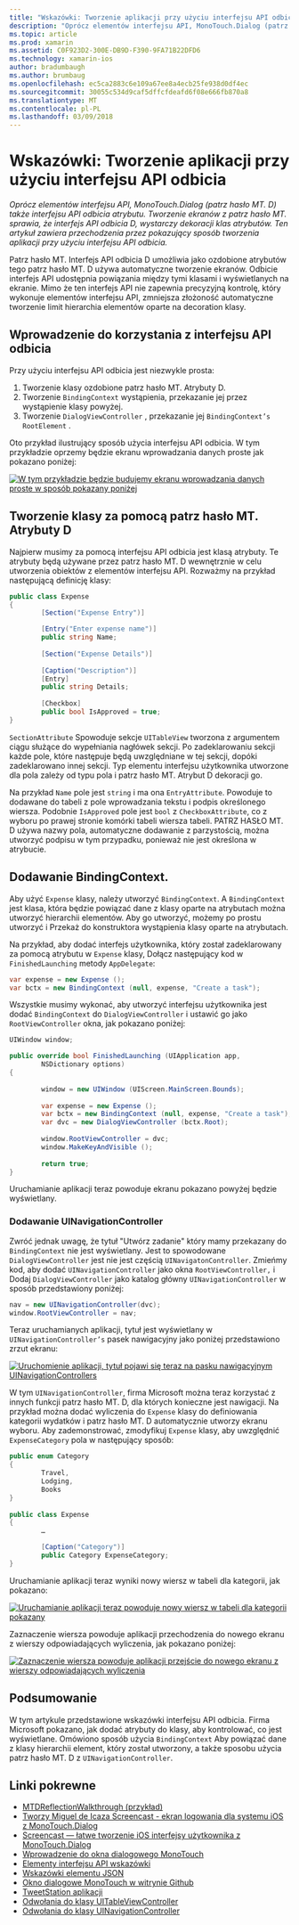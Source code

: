 ```yaml
---
title: "Wskazówki: Tworzenie aplikacji przy użyciu interfejsu API odbicia"
description: "Oprócz elementów interfejsu API, MonoTouch.Dialog (patrz hasło MT. D) także interfejsu API odbicia atrybutu. Tworzenie ekranów z patrz hasło MT. sprawia, że interfejs API odbicia D, wystarczy dekoracji klas atrybutów. Ten artykuł zawiera przechodzenia przez pokazujący sposób tworzenia aplikacji przy użyciu interfejsu API odbicia."
ms.topic: article
ms.prod: xamarin
ms.assetid: C0F923D2-300E-DB9D-F390-9FA71B22DFD6
ms.technology: xamarin-ios
author: bradumbaugh
ms.author: brumbaug
ms.openlocfilehash: ec5ca2883c6e109a67ee8a4ecb25fe938d0df4ec
ms.sourcegitcommit: 30055c534d9caf5dffcfdeafd6f08e666fb870a8
ms.translationtype: MT
ms.contentlocale: pl-PL
ms.lasthandoff: 03/09/2018
---
```

# <a name="walkthrough-creating-an-application-using-the-reflection-api"></a>Wskazówki: Tworzenie aplikacji przy użyciu interfejsu API odbicia

_Oprócz elementów interfejsu API, MonoTouch.Dialog (patrz hasło MT. D) także interfejsu API odbicia atrybutu. Tworzenie ekranów z patrz hasło MT. sprawia, że interfejs API odbicia D, wystarczy dekoracji klas atrybutów. Ten artykuł zawiera przechodzenia przez pokazujący sposób tworzenia aplikacji przy użyciu interfejsu API odbicia._


Patrz hasło MT. Interfejs API odbicia D umożliwia jako ozdobione atrybutów tego patrz hasło MT. D używa automatyczne tworzenie ekranów. Odbicie interfejs API udostępnia powiązania między tymi klasami i wyświetlanych na ekranie. Mimo że ten interfejs API nie zapewnia precyzyjną kontrolę, który wykonuje elementów interfejsu API, zmniejsza złożoność automatyczne tworzenie limit hierarchia elementów oparte na decoration klasy.

 <a name="Getting_Started_with_the_Reflection_API" />


## <a name="getting-started-with-the-reflection-api"></a>Wprowadzenie do korzystania z interfejsu API odbicia

Przy użyciu interfejsu API odbicia jest niezwykle prosta:

1.  Tworzenie klasy ozdobione patrz hasło MT. Atrybuty D.
1.  Tworzenie `BindingContext` wystąpienia, przekazanie jej przez wystąpienie klasy powyżej. 
1.  Tworzenie `DialogViewController` , przekazanie jej `BindingContext’s` `RootElement` . 


Oto przykład ilustrujący sposób użycia interfejsu API odbicia. W tym przykładzie oprzemy będzie ekranu wprowadzania danych proste jak pokazano poniżej:

 [![](reflection-api-walkthrough-images/01-expense-entry.png "W tym przykładzie będzie budujemy ekranu wprowadzania danych proste w sposób pokazany poniżej")](reflection-api-walkthrough-images/01-expense-entry.png#lightbox)

 <a name="Creating_a_Class_with_MT.D_Attributes" />


## <a name="creating-a-class-with-mtd-attributes"></a>Tworzenie klasy za pomocą patrz hasło MT. Atrybuty D

Najpierw musimy za pomocą interfejsu API odbicia jest klasą atrybuty. Te atrybuty będą używane przez patrz hasło MT. D wewnętrznie w celu utworzenia obiektów z elementów interfejsu API. Rozważmy na przykład następującą definicję klasy:

```csharp
public class Expense
{
        [Section("Expense Entry")]

        [Entry("Enter expense name")]
        public string Name;
        
        [Section("Expense Details")]
  
        [Caption("Description")]
        [Entry]
        public string Details;
        
        [Checkbox]
        public bool IsApproved = true;
}
```

`SectionAttribute` Spowoduje sekcje `UITableView` tworzona z argumentem ciągu służące do wypełniania nagłówek sekcji. Po zadeklarowaniu sekcji każde pole, które następuje będą uwzględniane w tej sekcji, dopóki zadeklarowano innej sekcji.
Typ elementu interfejsu użytkownika utworzone dla pola zależy od typu pola i patrz hasło MT. Atrybut D dekoracji go.

Na przykład `Name` pole jest `string` i ma ona `EntryAttribute`. Powoduje to dodawane do tabeli z pole wprowadzania tekstu i podpis określonego wiersza. Podobnie `IsApproved` pole jest `bool` z `CheckboxAttribute`, co z wyboru po prawej stronie komórki tabeli wiersza tabeli. PATRZ HASŁO MT. D używa nazwy pola, automatyczne dodawanie z parzystością, można utworzyć podpisu w tym przypadku, ponieważ nie jest określona w atrybucie.

 <a name="Adding_the_BindingContext" />


## <a name="adding-the-bindingcontext"></a>Dodawanie BindingContext.

Aby użyć `Expense` klasy, należy utworzyć `BindingContext`. A `BindingContext` jest klasa, która będzie powiązać dane z klasy oparte na atrybutach można utworzyć hierarchii elementów. Aby go utworzyć, możemy po prostu utworzyć i Przekaż do konstruktora wystąpienia klasy oparte na atrybutach.

Na przykład, aby dodać interfejs użytkownika, który został zadeklarowany za pomocą atrybutu w `Expense` klasy, Dołącz następujący kod w `FinishedLaunching` metody `AppDelegate`:

```csharp
var expense = new Expense ();
var bctx = new BindingContext (null, expense, "Create a task");
```

Wszystkie musimy wykonać, aby utworzyć interfejsu użytkownika jest dodać `BindingContext` do `DialogViewController` i ustawić go jako `RootViewController` okna, jak pokazano poniżej:

```csharp
UIWindow window;

public override bool FinishedLaunching (UIApplication app, 
        NSDictionary options)
{
   
        window = new UIWindow (UIScreen.MainScreen.Bounds);
            
        var expense = new Expense ();
        var bctx = new BindingContext (null, expense, "Create a task");
        var dvc = new DialogViewController (bctx.Root);
            
        window.RootViewController = dvc;
        window.MakeKeyAndVisible ();
            
        return true;
}
```

Uruchamianie aplikacji teraz powoduje ekranu pokazano powyżej będzie wyświetlany.

 <a name="Adding_a_UINavigationController" />


### <a name="adding-a-uinavigationcontroller"></a>Dodawanie UINavigationController

Zwróć jednak uwagę, że tytuł "Utwórz zadanie" który mamy przekazany do `BindingContext` nie jest wyświetlany. Jest to spowodowane `DialogViewController` jest nie jest częścią `UINavigatonController`. Zmieńmy kod, aby dodać `UINavigationController` jako okna `RootViewController,` i Dodaj `DialogViewController` jako katalog główny `UINavigationController` w sposób przedstawiony poniżej:

```csharp
nav = new UINavigationController(dvc);
window.RootViewController = nav;
```

Teraz uruchamianych aplikacji, tytuł jest wyświetlany w `UINavigationController’s` pasek nawigacyjny jako poniżej przedstawiono zrzut ekranu:

 [![](reflection-api-walkthrough-images/02-create-task.png "Uruchomienie aplikacji, tytuł pojawi się teraz na pasku nawigacyjnym UINavigationControllers")](reflection-api-walkthrough-images/02-create-task.png#lightbox)

W tym `UINavigationController`, firma Microsoft można teraz korzystać z innych funkcji patrz hasło MT. D, dla których konieczne jest nawigacji. Na przykład można dodać wyliczenia do `Expense` klasy do definiowania kategorii wydatków i patrz hasło MT. D automatycznie utworzy ekranu wyboru. Aby zademonstrować, zmodyfikuj `Expense` klasy, aby uwzględnić `ExpenseCategory` pola w następujący sposób:

```csharp
public enum Category
{
        Travel,
        Lodging,
        Books
}
        
public class Expense
{
        …

        [Caption("Category")]
        public Category ExpenseCategory;
}
```

Uruchamianie aplikacji teraz wyniki nowy wiersz w tabeli dla kategorii, jak pokazano:

 [![](reflection-api-walkthrough-images/03-set-details.png "Uruchamianie aplikacji teraz powoduje nowy wiersz w tabeli dla kategorii pokazany")](reflection-api-walkthrough-images/03-set-details.png#lightbox)

Zaznaczenie wiersza powoduje aplikacji przechodzenia do nowego ekranu z wierszy odpowiadających wyliczenia, jak pokazano poniżej:

 [![](reflection-api-walkthrough-images/04-set-category.png "Zaznaczenie wiersza powoduje aplikacji przejście do nowego ekranu z wierszy odpowiadających wyliczenia")](reflection-api-walkthrough-images/04-set-category.png#lightbox)

 <a name="Summary" />


## <a name="summary"></a>Podsumowanie

W tym artykule przedstawione wskazówki interfejsu API odbicia. Firma Microsoft pokazano, jak dodać atrybuty do klasy, aby kontrolować, co jest wyświetlane. Omówiono sposób użycia `BindingContext` Aby powiązać dane z klasy hierarchii element, który został utworzony, a także sposobu użycia patrz hasło MT. D z `UINavigationController`.


## <a name="related-links"></a>Linki pokrewne

- [MTDReflectionWalkthrough (przykład)](https://developer.xamarin.com/samples/MTDReflectionWalkthrough/)
- [Tworzy Miguel de Icaza Screencast - ekran logowania dla systemu iOS z MonoTouch.Dialog](http://youtu.be/3butqB1EG0c)
- [Screencast — łatwe tworzenie iOS interfejsy użytkownika z MonoTouch.Dialog](http://youtu.be/j7OC5r8ZkYg)
- [Wprowadzenie do okna dialogowego MonoTouch](~/ios/user-interface/monotouch.dialog/index.md)
- [Elementy interfejsu API wskazówki](~/ios/user-interface/monotouch.dialog/elements-api-walkthrough.md)
- [Wskazówki elementu JSON](~/ios/user-interface/monotouch.dialog/monotouch.dialog-json-markup.md)
- [Okno dialogowe MonoTouch w witrynie Github](https://github.com/migueldeicaza/MonoTouch.Dialog)
- [TweetStation aplikacji](https://github.com/migueldeicaza/TweetStation)
- [Odwołania do klasy UITableViewController](http://developer.apple.com/library/ios/#DOCUMENTATION/UIKit/Reference/UITableViewController_Class/Reference/Reference.html)
- [Odwołania do klasy UINavigationController](http://developer.apple.com/library/ios/#documentation/UIKit/Reference/UINavigationController_Class/Reference/Reference.html)
